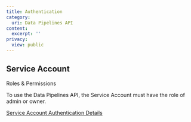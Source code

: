 ```yaml
---
title: Authentication
category:
  uri: Data Pipelines API
content:
  excerpt: ''
privacy:
  view: public
---
```

## Service Account

<Callout icon="📘" theme="info">
  Roles & Permissions

  To use the Data Pipelines API, the Service Account must have the role of admin or owner.
</Callout>

[Service Account Authentication Details](ref:service-accounts)
